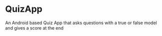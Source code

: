# QuizApp
An Android based Quiz App that asks questions with a true or false model and gives a score at the end
